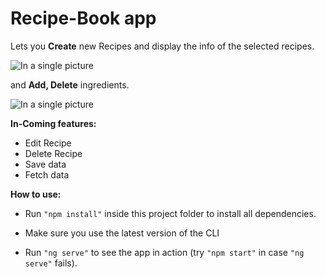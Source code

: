# Recipe-Book app

Lets you **Create** new Recipes and display the info of the selected recipes.

![In a single picture](https://i.imgur.com/UrzLhO4.png)


and **Add, Delete** ingredients.

![In a single picture](https://i.imgur.com/b00yhd0.png)


**In-Coming features:**

* Edit Recipe
* Delete Recipe
* Save data
* Fetch data


**How to use:**

- Run `"npm install"` inside this project folder to install all dependencies.

- Make sure you use the latest version of the CLI

- Run `"ng serve"` to see the app in action (try `"npm start"` in case `"ng serve"` fails).
